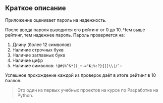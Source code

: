 ## Краткое описание

Приложение оценивает пароль на надежность.

После ввода пароля выводится его рейтинг от 0 до 10. Чем выше рейтинг, тем надежнее пароль.
Пароль проверяется на:
1. Длину (более 12 символов)
2. Наличие строчных букв
3. Наличие заглавных букв
4. Наличие цифр
5. Наличие символов: ``!@#$%^&*()_+-="№;%:?}{[]\\|/`~``

Успешное прохождение каждой из проверок даёт в итоге рейтинг в 10 баллов.


> Это один из первых учебных проектов на курсе по Разработке на Python.
